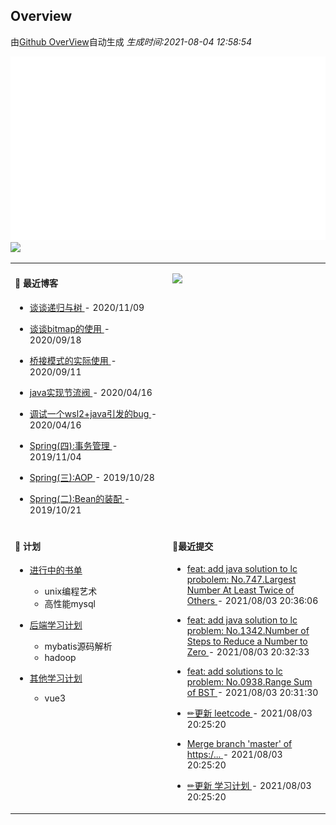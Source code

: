
## Overview

由[Github OverView](https://github.com/0xcaffebabe/0xcaffebabe)自动生成 _生成时间:2021-08-04 12:58:54_

![](https://raw.githubusercontent.com/0xcaffebabe/github-stats/master/generated/overview.svg)![](https://github-readme-stats.vercel.app/api/top-langs/?username=0xcaffebabe&layout=compact&langs_count=8)

<table>

<tr>
<td valign="top" width="50%">

#### 📖 最近博客


* <a href="https://0xcaffebabe.github.io/%E7%AE%97%E6%B3%95/2020/11/09/%E8%B0%88%E8%B0%88%E9%80%92%E5%BD%92%E4%B8%8E%E6%A0%91.html" target="_blank"> 谈谈递归与树 </a> - 2020/11/09 

    
* <a href="https://0xcaffebabe.github.io/%E7%AE%97%E6%B3%95/2020/09/18/%E8%B0%88%E8%B0%88bitmap%E7%9A%84%E4%BD%BF%E7%94%A8.html" target="_blank"> 谈谈bitmap的使用 </a> - 2020/09/18 

    
* <a href="https://0xcaffebabe.github.io/%E8%AE%BE%E8%AE%A1%E6%A8%A1%E5%BC%8F/2020/09/11/%E6%A1%A5%E6%8E%A5%E6%A8%A1%E5%BC%8F%E7%9A%84%E5%AE%9E%E9%99%85%E4%BD%BF%E7%94%A8.html" target="_blank"> 桥接模式的实际使用 </a> - 2020/09/11 

    
* <a href="https://0xcaffebabe.github.io/java/2020/04/16/JAVA%E5%AE%9E%E7%8E%B0%E8%8A%82%E6%B5%81%E9%98%80.html" target="_blank"> java实现节流阀 </a> - 2020/04/16 

    
* <a href="https://0xcaffebabe.github.io/%E6%97%A5%E5%B8%B8/2020/04/16/%E8%B0%83%E8%AF%95%E4%B8%80%E4%B8%AAwsl2+java%E5%BC%95%E5%8F%91%E7%9A%84bug.html" target="_blank"> 调试一个wsl2+java引发的bug </a> - 2020/04/16 

    
* <a href="https://0xcaffebabe.github.io/spring/2019/11/04/Spring-%E5%9B%9B-%E4%BA%8B%E5%8A%A1%E7%AE%A1%E7%90%86.html" target="_blank"> Spring(四):事务管理 </a> - 2019/11/04 

    
* <a href="https://0xcaffebabe.github.io/spring/2019/10/28/Spring(%E4%B8%89)-AOP.html" target="_blank"> Spring(三):AOP </a> - 2019/10/28 

    
* <a href="https://0xcaffebabe.github.io/spring/2019/10/21/Spring(%E4%BA%8C)-Bean%E7%9A%84%E8%A3%85%E9%85%8D.html" target="_blank"> Spring(二):Bean的装配 </a> - 2019/10/21 

        

</td>

<td valign="top" width="50%">

![](https://github-readme-stats.vercel.app/api/wakatime?username=0xcaffebabe)

</td>

</tr>

<tr>

<td valign="top" width="50%">

#### 📝 计划

- [进行中的书单](https://github.com/users/0xcaffebabe/projects/4)
  - unix编程艺术
  - 高性能mysql


- [后端学习计划](https://github.com/users/0xcaffebabe/projects/1)
  - mybatis源码解析
  - hadoop


- [其他学习计划](https://github.com/users/0xcaffebabe/projects/3)
  - vue3


<td>

#### 🌴最近提交


  * <a href="https://github.com/0xcaffebabe/leetcode/commit/e09835fd018770b65189571a3e14f247a8544560" target="_blank"> feat: add java solution to lc probolem: No.747.Largest Number At Least Twice of Others </a> - 2021/08/03 20:36:06 

    
  * <a href="https://github.com/0xcaffebabe/leetcode/commit/5d82003355cf14b9a58447755dee977927f42ef9" target="_blank"> feat: add java solution to lc problem: No.1342.Number of Steps to Reduce a Number to Zero </a> - 2021/08/03 20:32:33 

    
  * <a href="https://github.com/0xcaffebabe/leetcode/commit/1dc1b66a42305d1f89dade9ed861fab478d0bdf5" target="_blank"> feat: add solutions to lc problem: No.0938.Range Sum of BST </a> - 2021/08/03 20:31:30 

    
  * <a href="https://github.com/0xcaffebabe/note/commit/027bafd75c49c43dff3428a7989769fd08166ab9" target="_blank"> ✏更新 leetcode </a> - 2021/08/03 20:25:20 

    
  * <a href="https://github.com/0xcaffebabe/note/commit/f636c263d0ee27c4de3d9307d9abed07c2606208" target="_blank"> Merge branch 'master' of https:/... </a> - 2021/08/03 20:25:20 

    
  * <a href="https://github.com/0xcaffebabe/note/commit/446903aec718062808b8acdafd18d556450af41c" target="_blank"> ✏更新 学习计划 </a> - 2021/08/03 20:25:20 

    

</td>

</tr>

</table>
